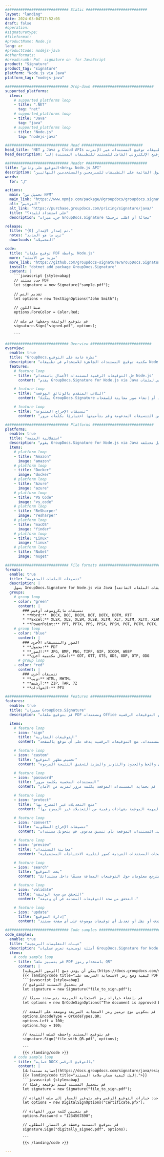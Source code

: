 ```yaml
---
############################# Static ############################
layout: "landing"
date: 2024-03-04T17:52:03
draft: false
#operation: 
#signaturetype: 
#fileformat: 
#productName: Node.js
lang: ar
#productCode: nodejs-java
#otherformats: 
#breadcrumb: Put  signature on  for JavaScript
product: "Signature"
product_tag: "signature"
platform: "Node.js via Java"
platform_tag: "nodejs-java"

############################# Drop-down ############################
supported_platforms:
  items:
    # supported_platforms loop
    - title: ".NET"
      tag: "net"
    # supported_platforms loop
    - title: "Java"
      tag: "java"
    # supported_platforms loop
    - title: "Node.js"
      tag: "nodejs-java"

############################# Head ############################
head_title: "NET و Java و Cloud APIs وتطبيقات توقيع المستندات عبر الإنترنت"
head_description: "احصل على حل التوقيع الإلكتروني الشامل للمستند للتطبيقات المستندة إلى .NET و Java والتطبيقات المستندة إلى السحابة. قم بتوقيع تنسيقات المستندات الشائعة عبر الإنترنت باستخدام ميزة السحب والإفلات البسيطة"

############################# Header ############################
title: "التوقيع على وثائق<br>مع Node.js API"
description: "قم بتوقيع المستندات والصور الرقمية على أي نظام أساسي باستخدام واجهات برمجة التطبيقات المرنة والحلول القائمة على التطبيقات للمبرمجين والمستخدمين النهائيين."
words:
  for: "ل"

actions:
  main: "تحميل من NPM"
  main_link: "https://www.npmjs.com/package/@groupdocs/groupdocs.signature/"
  alt: "الترخيص"
  alt_link: "https://purchase.groupdocs.com/pricing/signature/java/"
  title: "على استعداد للبدء؟"
  description: "جرب ميزات GroupDocs.Signature مجانًا أو اطلب ترخيصًا"

release:
  title: "تم إصدار الإصدار {0}."
  notes: "ترى ما هو الجديد"
  downloads: "التحميلات"

code:
  title: "توقيع ملفات PDF بواسطة Node.js"
  more: "مزيد من الأمثلة"
  more_link: "https://github.com/groupdocs-signature/GroupDocs.Signature-for-Node.js-via-Java/"
  install: "dotnet add package GroupDocs.Signature"
  content: |
    ```javascript {style=abap}   
    // حدد مستند PDF
    let signature = new Signature("sample.pdf");
    
    // تقديم النص
    let options = new TextSignOptions("John Smith");
    
    // ضبط اللون
    options.ForeColor = Color.Red;
    
    // قم بتوقيع الوثيقة وحفظها في ملف
    signature.Sign("signed.pdf", options);
    
    ```

############################# Overview ############################
overview:
  enable: true
  title: "GroupDocs.نظرة عامة على التوقيع"
  description: "مكتبة توقيع المستندات الجاهزة للاستخدام في تطبيقات Node.js"
  features:
    # feature loop
    - title: "حل التوقيعات الرقمية لمستندات الأعمال باستخدام Node.js"
      content: "يقدم GroupDocs.Signature for Node.js via Java مجموعة شاملة من خيارات التوقيع الرقمي لملفات PDF ومستندات Office والصور. تتوفر النصوص والرموز الشريطية والصور والشهادات الرقمية والبيانات الوصفية. معالجة المستندات المبسطة تضمن الكفاءة."

    # feature loop
    - title: "التلاعب المتقدم بالوثائق الموقعة"
      content: "يمكّنك GroupDocs.Signature من معالجة المستندات الموقعة. البحث والتحقق من صحة التوقيعات باستخدام معايير مختلفة. بالإضافة إلى ذلك، يمكنك استخراج معلومات تفصيلية عن المستند أو إنشاء صور معاينة للصفحات."

    # feature loop
    - title: "تنسيقات الإخراج المتنوعة"
      content: "يوفر الحل الذي نقدمه تحكمًا شاملاً في تنسيق إخراج المستندات الموقعة. وضع التوقيعات بدقة على أي صفحة وتخصيص مظهرها. احفظ المستندات الموقعة بالعديد من التنسيقات المدعومة وقم بتأمينها اختياريًا بكلمات مرور."

############################# Platforms ############################
platforms:
  enable: true
  title: "استقلالية المنصة"
  description: "يقوم GroupDocs.Signature for Node.js via Java بمعالجة المستندات باستخدام أنظمة تشغيل مختلفة"
  items:
    # platform loop
    - title: "Amazon"
      image: "amazon"
    # platform loop
    - title: "Docker"
      image: "docker"
    # platform loop
    - title: "Azure"
      image: "azure"
    # platform loop
    - title: "VS Code"
      image: "vs_code"
    # platform loop
    - title: "ReSharper"
      image: "resharper"
    # platform loop
    - title: "macOS"
      image: "finder"
    # platform loop
    - title: "Linux"
      image: "linux"
    # platform loop
    - title: "NuGet"
      image: "nuget"

############################# File formats ############################
formats:
  enable: true
  title: "تنسيقات الملفات المدعومة"
  description: |
    يسهل GroupDocs.Signature for Node.js via Java عمليات [تنسيقات الملفات الشائعة](https://docs.groupdocs.com/signature/java/supported-document-formats/).
  groups:
    # group loop
    - color: "green"
      content: |
        ### تنسيقات مايكروسوفت أوفيس
        * **Word:**  DOCX, DOC, DOCM, DOT, DOTX, DOTM, RTF
        * **Excel:** XLSX, XLS, XLSM, XLSB, XLTM, XLT, XLTM, XLTX, XLAM, SXC, SpreadsheetML
        * **PowerPoint:** PPT, PPTX, PPS, PPSX, PPSM, POT, POTM, POTX, PPTM
    # group loop
    - color: "blue"
      content: |
        ### الصور والتنسيقات الأخرى
        * **محمول:** PDF
        * **الصور:** JPG, BMP, PNG, TIFF, GIF, DICOM, WEBP
        * **أشكال مكتبية أخرى:** ODT, OTT, OTS, ODS, ODP, OTP, ODG
      # group loop
    - color: "red"
      content: |
        ### تنسيقات أخرى
        * **ويب:** HTML, MHTML
        * **أرشيف:** ZIP, TAR, 7Z
        * **الشهادات:** PFX

############################# Features ############################
features:
  enable: true
  title: "مميزات GroupDocs.Signature"
  description: "قم بتوقيع ملفات PDF ومستندات Office والصور باستخدام التوقيعات الرقمية"

  items:
    # feature loop
    - icon: "sign"
      title: "التوقيعات التجارية"
      content: "استخدم أنواع التوقيع المختلفة لتوقيع المستندات. ضع التوقيعات الرقمية بدقة على أي موقع بالصفحة."

    # feature loop
    - icon: "custom"
      title: "تخصيص مظهر التوقيع"
      content: "قم بتخصيص الجوانب المرئية للتوقيعات عن طريق ضبط اللون والخط والحدود والتدوير والمزيد لتحقيق النتيجة المرجوة."

    # feature loop
    - icon: "password"
      title: "المستندات المحمية بكلمة مرور"
      content: "بالنسبة للعديد من تنسيقات المستندات المدعومة، قم بحماية المستندات الموقعة بكلمة مرور لمزيد من الأمان."

    # feature loop
    - icon: "protect"
      title: "منع التعديلات غير المصرح بها"
      content: "قم بحماية مستندات الأعمال المهمة الموقعة بشهادات رقمية من التعديلات غير المصرح بها."

    # feature loop
    - icon: "convert"
      title: "تنسيقات الإخراج المطلوبة"
      content: "احصل بسهولة على المستندات الموقعة بأي تنسيق مدعوم. قم بتحويل مستندات MS Word إلى تنسيق PDF بسهولة."

    # feature loop
    - icon: "preview"
      title: "معاينة المستندات"
      content: "احفظ صفحات المستندات الفردية كصور لتلبية الاحتياجات المستقبلية."

    # feature loop
    - icon: "search"
      title: "بحث التوقيع"
      content: "استرجع معلومات حول التوقيعات المضافة مسبقًا داخل مستنداتك."

    # feature loop
    - icon: "validate"
      title: "التحقق من صحة الوثيقة"
      content: "التحقق من صحة التوقيعات المقدمة في أي وثيقة."

    # feature loop
    - icon: "update"
      title: "إدارة التوقيع"
      content: "حذف أو نقل أو تعديل أي توقيعات موضوعة على أي صفحة مستند."

############################# Code samples ############################
code_samples:
  enable: true
  title: "عينات التعليمات البرمجية"
  description: "أمثلة توضيحية تعرض عمليات GroupDocs.Signature for Node.js via Java النموذجية"
  items:
    # code sample loop
    - title: "قم بتمييز ملف PDF باستخدام رموز QR"
      content: |
        يمكن أن يؤدي دمج [الرموز الشريطية](https://docs.groupdocs.com/signature/java/esign-document-with-qr-code-signature/) في صفحات مستندات PDF محددة إلى تبسيط العمليات التجارية. يقدم هذا القسم مثالاً على إضافة رمز الاستجابة السريعة باستخدام GroupDocs.Signature for Node.js via Java.
        {{< landing/code title="كيفية وضع رمز الاستجابة السريعة على PDF.">}}
        ```javascript {style=abap}
        // قم بتحميل المستند للتوقيع
        let signature = new Signature("file_to_sign.pdf");
        
        // قم بإنشاء خيارات رمز الاستجابة السريعة بنص محدد مسبقًا
        let options = new QrCodeSignOptions("The document is approved by John Smith");
        
        // قم بتكوين نوع ترميز رمز الاستجابة السريعة وموضعه على الصفحة
        options.EncodeType = QrCodeTypes.QR;
        options.Left = 100;
        options.Top = 100;
            
        // قم بتوقيع المستند واحفظه كملف النتيجة
        signature.Sign("file_with_QR.pdf", options);
        
        ```
        {{< /landing/code >}}
    # code sample loop
    - title: "حماية DOCX بالتوقيع الرقمي"
      content: |
        [حماية مستنداتك](https://docs.groupdocs.com/signature/java/esign-document-with-digital-signature/) من خلال التوقيعات المستندة إلى الشهادات الرقمية. يعمل التوقيع الرقمي على حماية مستندات عملك من تغيير المحتوى.
        {{< landing/code title="إليك كيفية ضمان سلامة المستند.">}}
        ```javascript {style=abap}   
        // قم بتحميل المستند ليتم توقيعه رقميًا
        let signature = new Signature("file_to_sign.pdf");
        
        // حدد خيارات التوقيع الرقمي وقم بتوفير المسار إلى ملف الشهادة
        let options = new DigitalSignOptions("certificate.pfx");

        // قم بتعيين كلمة مرور الشهادة
        options.Password = "1234567890";

        // قم بتوقيع المستند وحفظه في المسار المطلوب
        signature.Sign("digitally_signed.pdf", options);

        ```
        {{< /landing/code >}}

---
```

